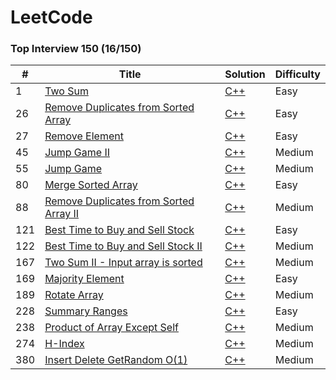 LeetCode
========

### Top Interview 150 (16/150)

| #   | Title                                                                                                    | Solution                                                     | Difficulty |
|---  |----------------------------------------------------------------------------------------------------------|--------------------------------------------------------------|------------|
| 1   | [Two Sum](https://leetcode.com/problems/two-sum/)                                                        | [C++](./Top_Interview_150/cpp/Two_Sum_1/main.cpp)            | Easy       |
| 26  | [Remove Duplicates from Sorted Array](https://leetcode.com/problems/remove-duplicates-from-sorted-array/description/) | [C++](./Top_Interview_150/cpp/Remove_Element_26/main.cpp)    | Easy       |
| 27  | [Remove Element](https://leetcode.com/problems/remove-element/)                                          | [C++](./Top_Interview_150/cpp/Remove_Duplicates_from_Sorted_Array_26/main.cpp) | Easy       |
| 45  | [Jump Game II](https://leetcode.com/problems/jump-game-ii/)                                              | [C++](./Top_Interview_150/cpp/Jump_Game_45/main.cpp)         | Medium     |
| 55  | [Jump Game](https://leetcode.com/problems/jump-game/)                                                    | [C++](./Top_Interview_150/cpp/Jump_Game_55/main.cpp)         | Medium     |
| 80  | [Merge Sorted Array](https://leetcode.com/problems/merge-sorted-array/)                                  | [C++](./Top_Interview_150/cpp/Merge_Sorted_Array_88/main.cpp)| Easy       |
| 88  | [Remove Duplicates from Sorted Array II](https://leetcode.com/problems/merge-sorted-array/description/)   | [C++](./Top_Interview_150/cpp/Remove_Duplicates_from_Sorted_Array_II_80/main.cpp) | Medium     |
| 121 | [Best Time to Buy and Sell Stock](https://leetcode.com/problems/best-time-to-buy-and-sell-stock/)        | [C++](./Top_Interview_150/cpp/Best_Time_to_Buy_and_Sell_Stock_121/main.cpp) | Easy       |
| 122 | [Best Time to Buy and Sell Stock II](https://leetcode.com/problems/best-time-to-buy-and-sell-stock-ii/description/) | [C++](./Top_Interview_150/cpp/Best_Time_to_Buy_and_Sell_Stock_II_122/main.cpp) | Medium     |
| 167 | [Two Sum II - Input array is sorted](https://leetcode.com/problems/two-sum-ii-input-array-is-sorted/)     | [C++](./Top_Interview_150/cpp/Two_Sum_Sorted_167/main.cpp)   | Medium     |
| 169 | [Majority Element](https://leetcode.com/problems/majority-element/description/?envType=study-plan-v2&envId=top-interview-150) | [C++](./Top_Interview_150/cpp/Majority_Element_169/main.cpp) | Easy       |
| 189 | [Rotate Array](https://leetcode.com/problems/rotate-array/description/?envType=study-plan-v2&envId=top-interview-150) | [C++](./Top_Interview_150/cpp/Rotate_Array_189/main.cpp)     | Medium     |
| 228 | [Summary Ranges](https://leetcode.com/problems/summary-ranges/)                                          | [C++](./Top_Interview_150/cpp/Summary_Ranges_228/main.cpp)   | Easy       |
| 238 | [Product of Array Except Self](https://leetcode.com/problems/product-of-array-except-self/)              | [C++](./Top_Interview_150/cpp/Product_of_Array_Except_Self_238/main.cpp) | Medium     |
| 274 | [H-Index](https://leetcode.com/problems/h-index/description/)                                            | [C++](./Top_Interview_150/cpp/H_Index_274/main.cpp)          | Medium     |
| 380 | [Insert Delete GetRandom O(1)](https://leetcode.com/problems/insert-delete-getrandom-o1/description/)     | [C++](./Top_Interview_150/cpp/Insert_Delete_GetRandom_O(1)_380/main.cpp) | Medium     |